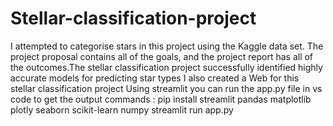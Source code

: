 # Stellar-classification-project
I attempted to categorise stars in this project using the Kaggle data set.  The project proposal contains all of the goals, and the project report has all of the outcomes.The stellar classification project successfully identified highly accurate models for predicting star types
I also created a Web for this stellar classification project Using streamlit 
you can run the app.py file in vs code to get the output 
commands : pip install streamlit pandas matplotlib plotly seaborn scikit-learn numpy
           streamlit run app.py

